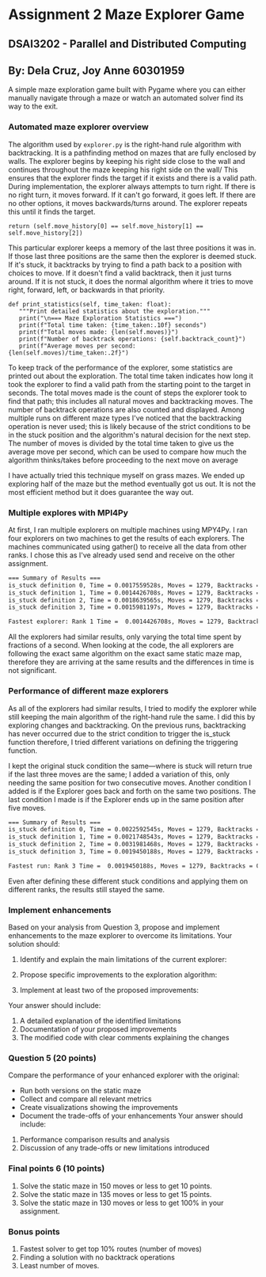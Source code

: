 # Assignment 2 Maze Explorer Game
## DSAI3202 - Parallel and Distributed Computing
## By: Dela Cruz, Joy Anne 60301959

A simple maze exploration game built with Pygame where you can either manually navigate through a maze or watch an automated solver find its way to the exit.

### Automated maze explorer overview
The algorithm used by `explorer.py` is the right-hand rule algorithm with backtracking. It is a pathfinding method on mazes that are fully enclosed by walls. The explorer begins by keeping his right side close to the wall and continues throughout the maze keeping his right side on the wall/ This ensures that the explorer finds the target if it exists and there is a valid path. During implementation, the explorer always attempts to turn right. If there is no right turn, it moves forward. If it can't go forward, it goes left. If there are no other options, it moves backwards/turns around. The explorer repeats this until it finds the target. 

``` python3
return (self.move_history[0] == self.move_history[1] == self.move_history[2])
``` 
This particular explorer keeps a memory of the last three positions it was in. If those last three positions are the same then the explorer is deemed stuck. If it's stuck, it backtracks by trying to find a path back to a position with choices to move. If it doesn't find a valid backtrack, then it just turns around. If it is not stuck, it does the normal algorithm where it tries to move right, forward, left, or backwards in that priority.

``` python3
def print_statistics(self, time_taken: float):
   """Print detailed statistics about the exploration."""
   print("\n=== Maze Exploration Statistics ===")
   print(f"Total time taken: {time_taken:.10f} seconds")
   print(f"Total moves made: {len(self.moves)}")
   print(f"Number of backtrack operations: {self.backtrack_count}")
   print(f"Average moves per second: {len(self.moves)/time_taken:.2f}")
``` 
To keep track of the performance of the explorer, some statistics are printed out about the exploration. The total time taken indicates how long it took the explorer to find a valid path from the starting point to the target in seconds. The total moves made is the count of steps the explorer took to find that path; this includes all natural moves and backtracking moves. The number of backtrack operations are also counted and displayed. Among multiple runs on different maze types I've noticed that the backtracking operation is never used; this is likely because of the strict conditions to be in the stuck position and the algorithm's natural decision for the next step. The number of moves is divided by the total time taken to give us the average move per second, which can be used to compare how much the algorithm thinks/takes before proceeding to the next move on average

I have actually tried this technique myself on grass mazes. We ended up exploring half of the maze but the method eventually got us out. It is not the most efficient method but it does guarantee the way out.


### Multiple explores with MPI4Py 
At first, I ran multiple explorers on multiple machines using MPY4Py. I ran four explorers on two machines to get the results of each explorers. The machines communicated using gather() to receive all the data from other ranks. I chose this as I've already used send and receive on the other assignment.

``` bash
=== Summary of Results ===
is_stuck definition 0, Time = 0.0017559528s, Moves = 1279, Backtracks = 0
is_stuck definition 1, Time = 0.0014426708s, Moves = 1279, Backtracks = 0
is_stuck definition 2, Time = 0.0018639565s, Moves = 1279, Backtracks = 0
is_stuck definition 3, Time = 0.0015981197s, Moves = 1279, Backtracks = 0

Fastest explorer: Rank 1 Time =  0.0014426708s, Moves = 1279, Backtracks = 0
```

All the explorers had similar results, only varying the total time spent by fractions of a second. When looking at the code, the all explorers are following the exact same algorithm on the exact same static maze map, therefore they are arriving at the same results and the differences in time is not significant.

### Performance of different maze explorers
As all of the explorers had similar results, I tried to modify the explorer while still keeping the main algorithm of the right-hand rule the same. I did this by exploring changes and backtracking. On the previous runs, backtracking has never occurred due to the strict condition to trigger the is_stuck function therefore, I tried different variations on defining the triggering function. 

I kept the original stuck condition the same—where is stuck will return true if the last three moves are the same; I added a variation of this, only needing the same position for two consecutive moves. Another condition I added is if the Explorer goes back and forth on the same two positions. The last condition I made is if the Explorer ends up in the same position after five moves.

``` bash
=== Summary of Results ===
is_stuck definition 0, Time = 0.0022592545s, Moves = 1279, Backtracks = 0
is_stuck definition 1, Time = 0.0021748543s, Moves = 1279, Backtracks = 0
is_stuck definition 2, Time = 0.0031981468s, Moves = 1279, Backtracks = 0
is_stuck definition 3, Time = 0.0019450188s, Moves = 1279, Backtracks = 0

Fastest run: Rank 3 Time =  0.0019450188s, Moves = 1279, Backtracks = 0
```

Even after defining these different stuck conditions and applying them on different ranks, the results still stayed the same. 

### Implement enhancements
Based on your analysis from Question 3, propose and implement enhancements to the maze explorer to overcome its limitations. Your solution should:

1. Identify and explain the main limitations of the current explorer:

2. Propose specific improvements to the exploration algorithm:

3. Implement at least two of the proposed improvements:

Your answer should include:
1. A detailed explanation of the identified limitations
2. Documentation of your proposed improvements
3. The modified code with clear comments explaining the changes

### Question 5 (20 points)

Compare the performance of your enhanced explorer with the original:
   - Run both versions on the static maze
   - Collect and compare all relevant metrics
   - Create visualizations showing the improvements
   - Document the trade-offs of your enhancements
Your answer should include:
1. Performance comparison results and analysis
2. Discussion of any trade-offs or new limitations introduced

### Final points 6 (10 points)
1. Solve the static maze in 150 moves or less to get 10 points.
2. Solve the static maze in 135 moves or less to get 15 points.
3. Solve the static maze in 130 moves or less to get 100% in your assignment.

### Bonus points
1. Fastest solver to get top  10% routes (number of moves)
2. Finding a solution with no backtrack operations
3. Least number of moves.